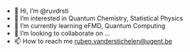 - 👋 Hi, I’m @ruvdrsti
- 👀 I’m interested in Quantum Chemistry, Statistical Physics
- 🌱 I’m currently learning eFMD, Quantum Computing
- 💞️ I’m looking to collaborate on ...
- 📫 How to reach me ruben.vanderstichelen@ugent.be

<!---
ruvdrsti/ruvdrsti is a ✨ special ✨ repository because its `README.md` (this file) appears on your GitHub profile.
You can click the Preview link to take a look at your changes.
--->
